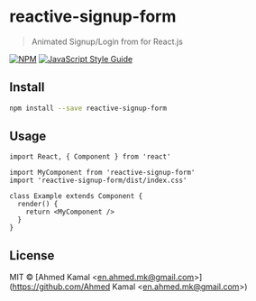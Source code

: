 # reactive-signup-form

> Animated Signup/Login from for React.js

[![NPM](https://img.shields.io/npm/v/reactive-signup-form.svg)](https://www.npmjs.com/package/reactive-signup-form) [![JavaScript Style Guide](https://img.shields.io/badge/code_style-standard-brightgreen.svg)](https://standardjs.com)

## Install

```bash
npm install --save reactive-signup-form
```

## Usage

```tsx
import React, { Component } from 'react'

import MyComponent from 'reactive-signup-form'
import 'reactive-signup-form/dist/index.css'

class Example extends Component {
  render() {
    return <MyComponent />
  }
}
```

## License

MIT © [Ahmed Kamal &lt;en.ahmed.mk@gmail.com&gt;](https://github.com/Ahmed Kamal &lt;en.ahmed.mk@gmail.com&gt;)
